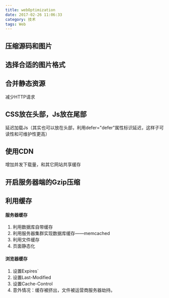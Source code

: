 ```yaml
---
title: webOptimization
date: 2017-02-26 11:06:33
category: 技术
tags: Web
---
```

## 压缩源码和图片

## 选择合适的图片格式

## 合并静态资源
减少HTTP请求

## CSS放在头部，Js放在尾部
延迟加载Js（其实也可以放在头部，利用defer="defer"属性标识延迟，这样子可读性和可维护性更高）

## 使用CDN
增加并发下载量，和其它网站共享缓存

<!--more-->

## 开启服务器端的Gzip压缩

## 利用缓存
#### 服务器缓存
1. 利用数据库自带缓存
2. 利用服务器集群实现数据库缓存——memcached
3. 利用文件缓存
4. 页面静态化
#### 浏览器缓存
1. 设置Expires`
2. 设置Last-Modified
3. 设置Cache-Control
4. 意外情况：缓存被挤出，文件被运营商服务器劫持。
